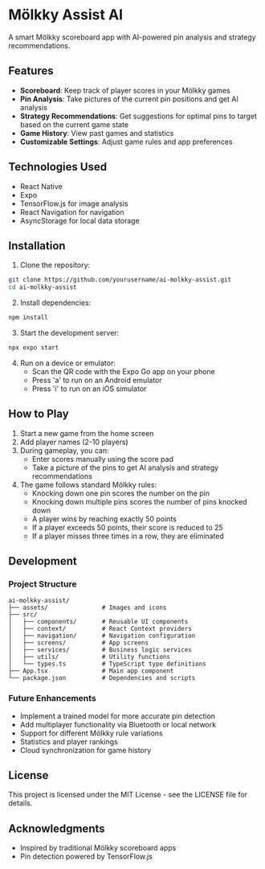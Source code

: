 # Mölkky Assist AI

A smart Mölkky scoreboard app with AI-powered pin analysis and strategy recommendations.

## Features

- **Scoreboard**: Keep track of player scores in your Mölkky games
- **Pin Analysis**: Take pictures of the current pin positions and get AI analysis
- **Strategy Recommendations**: Get suggestions for optimal pins to target based on the current game state
- **Game History**: View past games and statistics
- **Customizable Settings**: Adjust game rules and app preferences

## Technologies Used

- React Native
- Expo
- TensorFlow.js for image analysis
- React Navigation for navigation
- AsyncStorage for local data storage

## Installation

1. Clone the repository:
```bash
git clone https://github.com/yourusername/ai-molkky-assist.git
cd ai-molkky-assist
```

2. Install dependencies:
```bash
npm install
```

3. Start the development server:
```bash
npx expo start
```

4. Run on a device or emulator:
   - Scan the QR code with the Expo Go app on your phone
   - Press 'a' to run on an Android emulator
   - Press 'i' to run on an iOS simulator

## How to Play

1. Start a new game from the home screen
2. Add player names (2-10 players)
3. During gameplay, you can:
   - Enter scores manually using the score pad
   - Take a picture of the pins to get AI analysis and strategy recommendations
4. The game follows standard Mölkky rules:
   - Knocking down one pin scores the number on the pin
   - Knocking down multiple pins scores the number of pins knocked down
   - A player wins by reaching exactly 50 points
   - If a player exceeds 50 points, their score is reduced to 25
   - If a player misses three times in a row, they are eliminated

## Development

### Project Structure

```
ai-molkky-assist/
├── assets/               # Images and icons
├── src/
│   ├── components/       # Reusable UI components
│   ├── context/          # React Context providers
│   ├── navigation/       # Navigation configuration
│   ├── screens/          # App screens
│   ├── services/         # Business logic services
│   ├── utils/            # Utility functions
│   └── types.ts          # TypeScript type definitions
├── App.tsx               # Main app component
└── package.json          # Dependencies and scripts
```

### Future Enhancements

- Implement a trained model for more accurate pin detection
- Add multiplayer functionality via Bluetooth or local network
- Support for different Mölkky rule variations
- Statistics and player rankings
- Cloud synchronization for game history

## License

This project is licensed under the MIT License - see the LICENSE file for details.

## Acknowledgments

- Inspired by traditional Mölkky scoreboard apps
- Pin detection powered by TensorFlow.js
